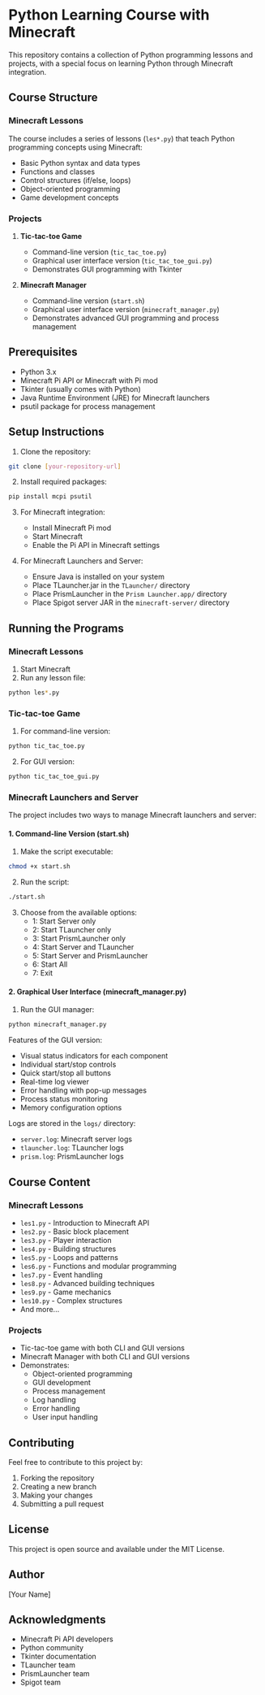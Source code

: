 # Python Learning Course with Minecraft

This repository contains a collection of Python programming lessons and projects, with a special focus on learning Python through Minecraft integration.

## Course Structure

### Minecraft Lessons
The course includes a series of lessons (`les*.py`) that teach Python programming concepts using Minecraft:
- Basic Python syntax and data types
- Functions and classes
- Control structures (if/else, loops)
- Object-oriented programming
- Game development concepts

### Projects
1. **Tic-tac-toe Game**
   - Command-line version (`tic_tac_toe.py`)
   - Graphical user interface version (`tic_tac_toe_gui.py`)
   - Demonstrates GUI programming with Tkinter

2. **Minecraft Manager**
   - Command-line version (`start.sh`)
   - Graphical user interface version (`minecraft_manager.py`)
   - Demonstrates advanced GUI programming and process management

## Prerequisites
- Python 3.x
- Minecraft Pi API or Minecraft with Pi mod
- Tkinter (usually comes with Python)
- Java Runtime Environment (JRE) for Minecraft launchers
- psutil package for process management

## Setup Instructions

1. Clone the repository:
```bash
git clone [your-repository-url]
```

2. Install required packages:
```bash
pip install mcpi psutil
```

3. For Minecraft integration:
   - Install Minecraft Pi mod
   - Start Minecraft
   - Enable the Pi API in Minecraft settings

4. For Minecraft Launchers and Server:
   - Ensure Java is installed on your system
   - Place TLauncher.jar in the `TLauncher/` directory
   - Place PrismLauncher in the `Prism Launcher.app/` directory
   - Place Spigot server JAR in the `minecraft-server/` directory

## Running the Programs

### Minecraft Lessons
1. Start Minecraft
2. Run any lesson file:
```bash
python les*.py
```

### Tic-tac-toe Game
1. For command-line version:
```bash
python tic_tac_toe.py
```

2. For GUI version:
```bash
python tic_tac_toe_gui.py
```

### Minecraft Launchers and Server
The project includes two ways to manage Minecraft launchers and server:

#### 1. Command-line Version (start.sh)
1. Make the script executable:
```bash
chmod +x start.sh
```

2. Run the script:
```bash
./start.sh
```

3. Choose from the available options:
   - 1: Start Server only
   - 2: Start TLauncher only
   - 3: Start PrismLauncher only
   - 4: Start Server and TLauncher
   - 5: Start Server and PrismLauncher
   - 6: Start All
   - 7: Exit

#### 2. Graphical User Interface (minecraft_manager.py)
1. Run the GUI manager:
```bash
python minecraft_manager.py
```

Features of the GUI version:
- Visual status indicators for each component
- Individual start/stop controls
- Quick start/stop all buttons
- Real-time log viewer
- Error handling with pop-up messages
- Process status monitoring
- Memory configuration options

Logs are stored in the `logs/` directory:
- `server.log`: Minecraft server logs
- `tlauncher.log`: TLauncher logs
- `prism.log`: PrismLauncher logs

## Course Content

### Minecraft Lessons
- `les1.py` - Introduction to Minecraft API
- `les2.py` - Basic block placement
- `les3.py` - Player interaction
- `les4.py` - Building structures
- `les5.py` - Loops and patterns
- `les6.py` - Functions and modular programming
- `les7.py` - Event handling
- `les8.py` - Advanced building techniques
- `les9.py` - Game mechanics
- `les10.py` - Complex structures
- And more...

### Projects
- Tic-tac-toe game with both CLI and GUI versions
- Minecraft Manager with both CLI and GUI versions
- Demonstrates:
  - Object-oriented programming
  - GUI development
  - Process management
  - Log handling
  - Error handling
  - User input handling

## Contributing
Feel free to contribute to this project by:
1. Forking the repository
2. Creating a new branch
3. Making your changes
4. Submitting a pull request

## License
This project is open source and available under the MIT License.

## Author
[Your Name]

## Acknowledgments
- Minecraft Pi API developers
- Python community
- Tkinter documentation
- TLauncher team
- PrismLauncher team
- Spigot team 